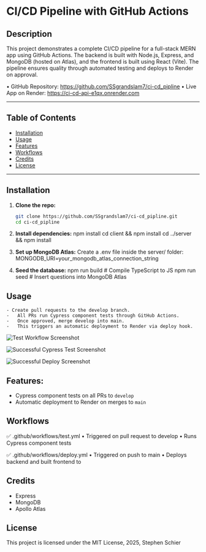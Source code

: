 # CI/CD Pipeline with GitHub Actions

## Description

This project demonstrates a complete CI/CD pipeline for a full-stack MERN app using GitHub Actions. The backend is built with Node.js, Express, and MongoDB (hosted on Atlas), and the frontend is built using React (Vite). The pipeline ensures quality through automated testing and deploys to Render on approval.

•	GitHub Repository:
https://github.com/SSgrandslam7/ci-cd_pipline
•	Live App on Render:
https://ci-cd-api-e1qx.onrender.com

---

## Table of Contents

- [Installation](#installation)
- [Usage](#usage)
- [Features](#features)
- [Workflows](#workflows)
- [Credits](#credits)
- [License](#license)

---

## Installation

1. **Clone the repo:**
   ```bash
   git clone https://github.com/SSgrandslam7/ci-cd_pipline.git
   cd ci-cd_pipline
   
2. **Install dependencies:**
    npm install
    cd client && npm install
    cd ../server && npm install

3. **Set up MongoDB Atlas:**
    Create a .env file inside the server/ folder:
    MONGODB_URI=your_mongodb_atlas_connection_string

4. **Seed the database:**
    npm run build    # Compile TypeScript to JS
    npm run seed     # Insert questions into MongoDB Atlas


## Usage
	- Create pull requests to the develop branch.
	-	All PRs run Cypress component tests through GitHub Actions.
	-	Once approved, merge develop into main.
	-	This triggers an automatic deployment to Render via deploy hook.

  ![Test Workflow Screenshot](assets/test-workflow.png)

  ![Successful Cypress Test Screenshot](assets/successful-cypress-test.png)

  ![Successful Deploy Screenshot](assets/successful-deploy.jpeg)

## Features:
- Cypress component tests on all PRs to `develop`
- Automatic deployment to Render on merges to `main`

## Workflows

✅ .github/workflows/test.yml
	•	Triggered on pull request to develop
	•	Runs Cypress component tests

✅ .github/workflows/deploy.yml
	•	Triggered on push to main
	•	Deploys backend and built frontend to 

## Credits
- Express
- MongoDB
- Apollo Atlas

## License

This project is licensed under the MIT License, 2025, Stephen Schier
  


  